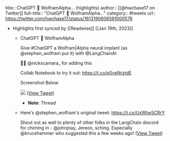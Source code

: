 title:: ChatGPT 🤝 WolframAlpha... (highlights)
author:: [[@hwchase17 on Twitter]]
full-title:: "ChatGPT 🤝 WolframAlpha..."
category:: #tweets
url:: https://twitter.com/hwchase17/status/1613190606591000576

- Highlights first synced by [[Readwise]] [[Jan 19th, 2023]]
	- ChatGPT 🤝 WolframAlpha
	  
	  Give #ChatGPT a Wolfram|Alpha neural implant (as @stephen_wolfram put it) with @LangChainAI
	  
	  👏👏 @nickscamara_ for adding this
	  
	  Collab Notebook to try it out: https://t.co/p0veNrztdE
	  
	  Screenshot Below 
	  
	  ![](https://pbs.twimg.com/media/FmMzjouaAAEvBqh.jpg) ([View Tweet](https://twitter.com/hwchase17/status/1613190606591000576))
		- **Note**: Thread
	- Here's @stephen_wolfram's original tweet: https://t.co/UxWtw5CRrY
	  
	  Shout out as well to plenty of other folks in the LangChain discord for chiming in - @johnjnay, Jereon, sching. Especially @brucehammer who suggested this a few weeks ago! ([View Tweet](https://twitter.com/hwchase17/status/1613190609539567617))